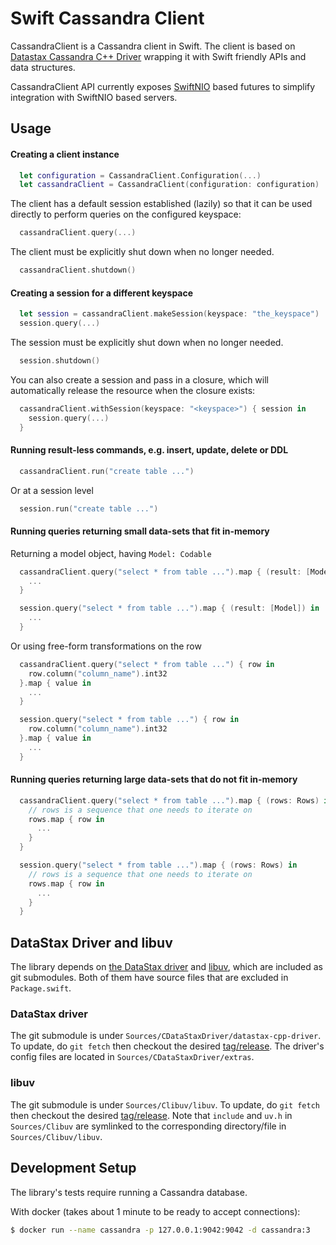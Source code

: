 # Swift Cassandra Client

CassandraClient is a Cassandra client in Swift. The client is based on [Datastax Cassandra C++ Driver](https://github.com/datastax/cpp-driver) wrapping it with Swift friendly APIs and data structures.

CassandraClient API currently exposes [SwiftNIO](https://github.com/apple/swift-nio) based futures to simplify integration with SwiftNIO based servers.

## Usage

#### Creating a client instance

```swift
  let configuration = CassandraClient.Configuration(...)
  let cassandraClient = CassandraClient(configuration: configuration)
```

The client has a default session established (lazily) so that it can be used directly to perform queries on the configured keyspace:

```swift
  cassandraClient.query(...)
```

The client must be explicitly shut down when no longer needed.

```swift
  cassandraClient.shutdown()
```

#### Creating a session for a different keyspace

```swift
  let session = cassandraClient.makeSession(keyspace: "the_keyspace")
  session.query(...)
```

The session must be explicitly shut down when no longer needed.

```swift
  session.shutdown()
```

You can also create a session and pass in a closure, which will automatically release the resource when the closure exists:

```swift
  cassandraClient.withSession(keyspace: "<keyspace>") { session in
    session.query(...)
  }
```

#### Running result-less commands, e.g. insert, update, delete or DDL

```swift
  cassandraClient.run("create table ...")
```

Or at a session level

```swift
  session.run("create table ...")
```

#### Running queries returning small data-sets that fit in-memory

Returning a model object, having `Model: Codable`

```swift
  cassandraClient.query("select * from table ...").map { (result: [Model]) in
    ...
  }
```

```swift
  session.query("select * from table ...").map { (result: [Model]) in
    ...
  }
```

Or using free-form transformations on the row

```swift
  cassandraClient.query("select * from table ...") { row in
    row.column("column_name").int32
  }.map { value in
    ...
  }
```

```swift
  session.query("select * from table ...") { row in
    row.column("column_name").int32
  }.map { value in
    ...
  }
```

#### Running queries returning large data-sets that do not fit in-memory

```swift
  cassandraClient.query("select * from table ...").map { (rows: Rows) in
    // rows is a sequence that one needs to iterate on
    rows.map { row in
      ...
    }
  }
```

```swift
  session.query("select * from table ...").map { (rows: Rows) in
    // rows is a sequence that one needs to iterate on
    rows.map { row in
      ...
    }
  }
```

## DataStax Driver and libuv

The library depends on [the DataStax driver](https://github.com/datastax/cpp-driver) and [libuv](https://github.com/libuv/libuv), which are included as git submodules. Both of them have source files that are excluded in `Package.swift`.

### DataStax driver

The git submodule is under `Sources/CDataStaxDriver/datastax-cpp-driver`. To update, do `git fetch` then checkout the desired [tag/release](https://github.com/datastax/cpp-driver/releases). The driver's config files are located in `Sources/CDataStaxDriver/extras`.

### libuv

The git submodule is under `Sources/Clibuv/libuv`. To update, do `git fetch` then checkout the desired [tag/release](https://github.com/libuv/libuv/releases). Note that `include` and `uv.h` in `Sources/Clibuv` are symlinked to the corresponding directory/file in `Sources/Clibuv/libuv`.

## Development Setup

The library's tests require running a Cassandra database.

With docker (takes about 1 minute to be ready to accept connections):

```bash
$ docker run --name cassandra -p 127.0.0.1:9042:9042 -d cassandra:3
```


